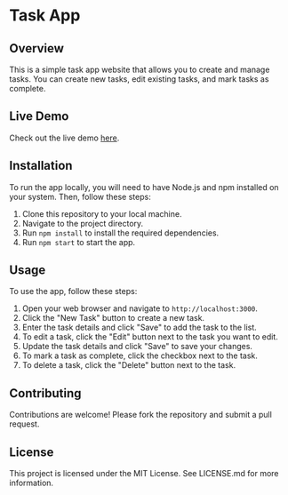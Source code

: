 # Task App

## Overview

This is a simple task app website that allows you to create and manage tasks. You can create new tasks, edit existing tasks, and mark tasks as complete.

## Live Demo

Check out the live demo [here](https://bassiouny2.github.io/task-app/).

## Installation

To run the app locally, you will need to have Node.js and npm installed on your system. Then, follow these steps:

1. Clone this repository to your local machine.
2. Navigate to the project directory.
3. Run `npm install` to install the required dependencies.
4. Run `npm start` to start the app.

## Usage

To use the app, follow these steps:

1. Open your web browser and navigate to `http://localhost:3000`.
2. Click the "New Task" button to create a new task.
3. Enter the task details and click "Save" to add the task to the list.
4. To edit a task, click the "Edit" button next to the task you want to edit.
5. Update the task details and click "Save" to save your changes.
6. To mark a task as complete, click the checkbox next to the task.
7. To delete a task, click the "Delete" button next to the task.

## Contributing

Contributions are welcome! Please fork the repository and submit a pull request.

## License

This project is licensed under the MIT License. See LICENSE.md for more information.
